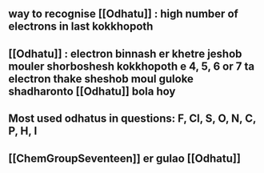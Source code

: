 ## way to recognise [[Odhatu]] : high number of electrons in last kokkhopoth
## [[Odhatu]] : electron binnash er khetre jeshob mouler shorboshesh kokkhopoth e 4, 5, 6 or 7 ta electron thake sheshob moul guloke shadharonto [[Odhatu]] bola hoy

## Most used odhatus in questions: F, Cl, S, O, N, C, P, H, I
## [[ChemGroupSeventeen]] er gulao [[Odhatu]] 